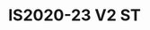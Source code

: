 ---
featured: false
title: IS2020-23 V2 ST
tags:
- Island
width: 20
length: 20
description: "</br></br>Includes:<ul><li>All Hardware as shown</li><li>New Graphics
  with your artwork</li><li>Lights</li><li>Counter</li><li>Furniture* (as per availability)</li><li>Friendly
  Expert Project Management</li></ul></br>Rent excludes flooring </br>*Own excludes
  furniture, flooring & monitors"
rent: 1
own: 1
obj: "??"
images:
- url: assets/img/booths/IS2020-23-V2-ST/1.jpg
- url: assets/img/booths/IS2020-23-V2-ST/2.jpg
- url: assets/img/booths/IS2020-23-V2-ST/3.jpg
- url: assets/img/booths/IS2020-23-V2-ST/4.jpg
- url: assets/img/booths/IS2020-23-V2-ST/5.jpg
- url: assets/img/booths/IS2020-23-V2-ST/6.jpg
---